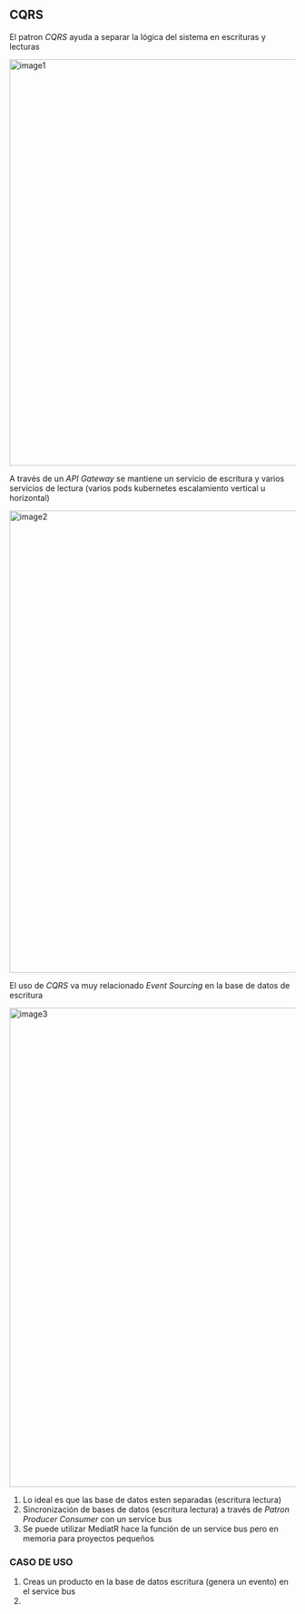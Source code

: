 ## CQRS

El patron _CQRS_ ayuda a separar la lógica del sistema en escrituras y lecturas

<img width="715" alt="image1" src="https://github.com/alrare/pattern-CQRS/assets/44535383/4b84c910-ae3d-4f83-8504-c64db7b028a4">

A través de un _API Gateway_ se mantiene un servicio de escritura y varios servicios de lectura (varios pods kubernetes escalamiento vertical u horizontal)

<img width="813" alt="image2" src="https://github.com/alrare/pattern-CQRS/assets/44535383/c62ac2bc-82d9-4f94-801e-11f1ddf894bf">

El uso de _CQRS_ va muy relacionado _Event Sourcing_ en la base de datos de escritura

<img width="843" alt="image3" src="https://github.com/alrare/pattern-CQRS/assets/44535383/bac515e3-2c84-4306-be8b-b3964471d6d3">

1. Lo ideal es que las base de datos esten separadas (escritura lectura)
2. Sincronización de bases de datos (escritura lectura) a través de _Patron Producer Consumer_ con un service bus
3. Se puede utilizar MediatR hace la función de un service bus pero en memoria para proyectos pequeños

### CASO DE USO
1. Creas un producto en la base de datos escritura (genera un evento) en el service bus
2. 
